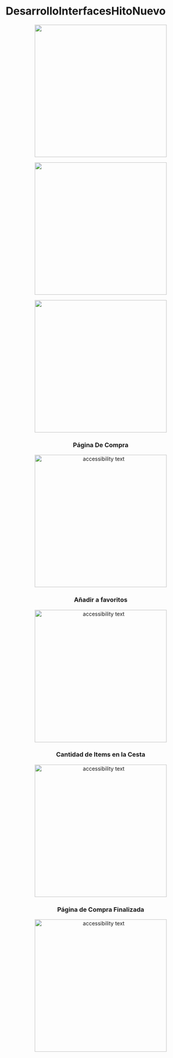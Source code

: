 # DesarrolloInterfacesHitoNuevo

<p align="center">
  <img src="https://github.com/AlvaroHH2/DesarrolloInterfacesHitoNuevo/blob/main/src/assets/github/Tab1.jpg" width="350" >
  </p>
  <p align="center">
 <img src="https://github.com/AlvaroHH2/DesarrolloInterfacesHitoNuevo/blob/main/src/assets/github/favoritos.jpg" width="350" >
    </p>
     <p align="center">
   <img src="https://github.com/AlvaroHH2/DesarrolloInterfacesHitoNuevo/blob/main/src/assets/github/sEGUNDAIMG.jpg" width="350" >
</p>
<h3 align="center">Página De Compra</h3>
  <p  align="center">
  <img src="https://github.com/AlvaroHH2/DesarrolloInterfacesHitoNuevo/blob/main/src/assets/github/PaginaCompra.gif" align="center" width="350" alt="accessibility text">
  </p>
  <h3 align="center">Añadir a favoritos</h3>

   <p  align="center">
  <img src="https://github.com/AlvaroHH2/DesarrolloInterfacesHitoNuevo/blob/main/src/assets/github/favoritos.gif" width="350" alt="accessibility text">
</p>   
  <h3 align="center">Cantidad de Items en la Cesta </h3>

<p  align="center">
  <img src="https://github.com/AlvaroHH2/DesarrolloInterfacesHitoNuevo/blob/main/src/assets/github/items.gif" width="350" alt="accessibility text">
   <h3 align="center">Página de Compra Finalizada  </h3>

<p  align="center">
  <img src="https://github.com/AlvaroHH2/DesarrolloInterfacesHitoNuevo/blob/main/src/assets/github/PaginaCompraFinalizada.gif" width="350" alt="accessibility text">
</p>

